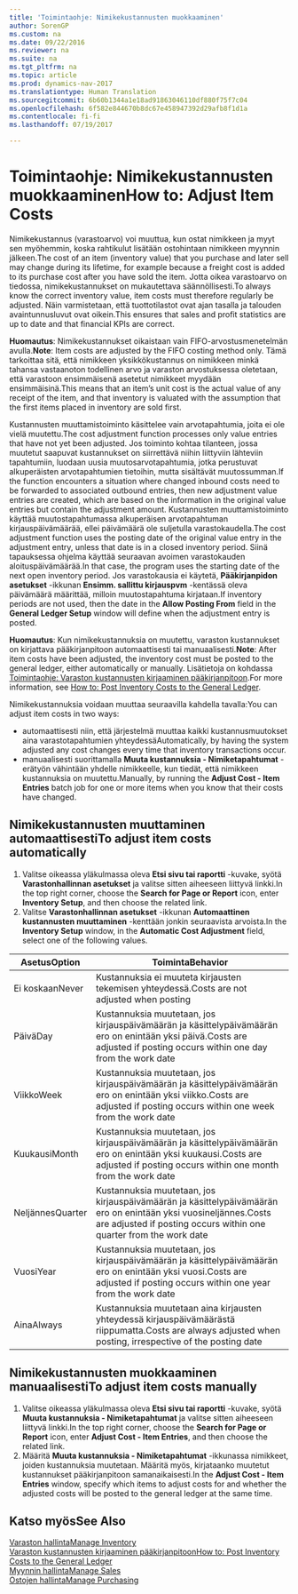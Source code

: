 ```yaml
---
title: 'Toimintaohje: Nimikekustannusten muokkaaminen'
author: SorenGP
ms.custom: na
ms.date: 09/22/2016
ms.reviewer: na
ms.suite: na
ms.tgt_pltfrm: na
ms.topic: article
ms.prod: dynamics-nav-2017
ms.translationtype: Human Translation
ms.sourcegitcommit: 6b60b1344a1e18ad91863046110df880f75f7c04
ms.openlocfilehash: 6f582e844670b8dc67e458947392d29afb8f1d1a
ms.contentlocale: fi-fi
ms.lasthandoff: 07/19/2017

---
```


# <a name="how-to-adjust-item-costs"></a><span data-ttu-id="dd44e-102">Toimintaohje: Nimikekustannusten muokkaaminen</span><span class="sxs-lookup"><span data-stu-id="dd44e-102">How to: Adjust Item Costs</span></span>   
<span data-ttu-id="dd44e-103">Nimikekustannus (varastoarvo) voi muuttua, kun ostat nimikkeen ja myyt sen myöhemmin, koska rahtikulut lisätään ostohintaan nimikkeen myynnin jälkeen.</span><span class="sxs-lookup"><span data-stu-id="dd44e-103">The cost of an item (inventory value) that you purchase and later sell may change during its lifetime, for example because a freight cost is added to its purchase cost after you have sold the item.</span></span> <span data-ttu-id="dd44e-104">Jotta oikea varastoarvo on tiedossa, nimikekustannukset on mukautettava säännöllisesti.</span><span class="sxs-lookup"><span data-stu-id="dd44e-104">To always know the correct inventory value, item costs must therefore regularly be adjusted.</span></span>
<span data-ttu-id="dd44e-105">Näin varmistetaan, että tuottotilastot ovat ajan tasalla ja talouden avaintunnusluvut ovat oikein.</span><span class="sxs-lookup"><span data-stu-id="dd44e-105">This ensures that sales and profit statistics are up to date and that financial KPIs are correct.</span></span>

<span data-ttu-id="dd44e-106">**Huomautus**: Nimikekustannukset oikaistaan vain FIFO-arvostusmenetelmän avulla.</span><span class="sxs-lookup"><span data-stu-id="dd44e-106">**Note**: Item costs are adjusted by the FIFO costing method only.</span></span> <span data-ttu-id="dd44e-107">Tämä tarkoittaa sitä, että nimikkeen yksikkökustannus on nimikkeen minkä tahansa vastaanoton todellinen arvo ja varaston arvostuksessa oletetaan, että varastoon ensimmäisenä asetetut nimikkeet myydään ensimmäisinä.</span><span class="sxs-lookup"><span data-stu-id="dd44e-107">This means that an item’s unit cost is the actual value of any receipt of the item, and that inventory is valuated with the assumption that the first items placed in inventory are sold first.</span></span>

<span data-ttu-id="dd44e-108">Kustannusten muuttamistoiminto käsittelee vain arvotapahtumia, joita ei ole vielä muutettu.</span><span class="sxs-lookup"><span data-stu-id="dd44e-108">The cost adjustment function processes only value entries that have not yet been adjusted.</span></span> <span data-ttu-id="dd44e-109">Jos toiminto kohtaa tilanteen, jossa muutetut saapuvat kustannukset on siirrettävä niihin liittyviin lähteviin tapahtumiin, luodaan uusia muutosarvotapahtumia, jotka perustuvat alkuperäisten arvotapahtumien tietoihin, mutta sisältävät muutossumman.</span><span class="sxs-lookup"><span data-stu-id="dd44e-109">If the function encounters a situation where changed inbound costs need to be forwarded to associated outbound entries, then new adjustment value entries are created, which are based on the information in the original value entries but contain the adjustment amount.</span></span> <span data-ttu-id="dd44e-110">Kustannusten muuttamistoiminto käyttää muutostapahtumassa alkuperäisen arvotapahtuman kirjauspäivämäärää, ellei päivämäärä ole suljetulla varastokaudella.</span><span class="sxs-lookup"><span data-stu-id="dd44e-110">The cost adjustment function uses the posting date of the original value entry in the adjustment entry, unless that date is in a closed inventory period.</span></span> <span data-ttu-id="dd44e-111">Siinä tapauksessa ohjelma käyttää seuraavan avoimen varastokauden aloituspäivämäärää.</span><span class="sxs-lookup"><span data-stu-id="dd44e-111">In that case, the program uses the starting date of the next open inventory period.</span></span> <span data-ttu-id="dd44e-112">Jos varastokausia ei käytetä, **Pääkirjanpidon asetukset** -ikkunan **Ensimm. sallittu kirjauspvm** -kentässä oleva päivämäärä määrittää, milloin muutostapahtuma kirjataan.</span><span class="sxs-lookup"><span data-stu-id="dd44e-112">If inventory periods are not used, then the date in the **Allow Posting From** field in the **General Ledger Setup** window will define when the adjustment entry is posted.</span></span>

<span data-ttu-id="dd44e-113">**Huomautus**: Kun nimikekustannuksia on muutettu, varaston kustannukset on kirjattava pääkirjanpitoon automaattisesti tai manuaalisesti.</span><span class="sxs-lookup"><span data-stu-id="dd44e-113">**Note**: After item costs have been adjusted, the inventory cost must be posted to the general ledger, either automatically or manually.</span></span> <span data-ttu-id="dd44e-114">Lisätietoja on kohdassa [Toimintaohje: Varaston kustannusten kirjaaminen pääkirjanpitoon](inventory-how-post-inventory-cost-gl.md).</span><span class="sxs-lookup"><span data-stu-id="dd44e-114">For more information, see [How to: Post Inventory Costs to the General Ledger](inventory-how-post-inventory-cost-gl.md).</span></span>

<span data-ttu-id="dd44e-115">Nimikekustannuksia voidaan muuttaa seuraavilla kahdella tavalla:</span><span class="sxs-lookup"><span data-stu-id="dd44e-115">You can adjust item costs in two ways:</span></span>
 - <span data-ttu-id="dd44e-116">automaattisesti niin, että järjestelmä muuttaa kaikki kustannusmuutokset aina varastotapahtumien yhteydessä</span><span class="sxs-lookup"><span data-stu-id="dd44e-116">Automatically, by having the system adjusted any cost changes every time that inventory transactions occur.</span></span>
 - <span data-ttu-id="dd44e-117">manuaalisesti suorittamalla **Muuta kustannuksia - Nimiketapahtumat** -erätyön vähintään yhdelle nimikkeelle, kun tiedät, että nimikkeen kustannuksia on muutettu.</span><span class="sxs-lookup"><span data-stu-id="dd44e-117">Manually, by running the **Adjust Cost - Item Entries** batch job for one or more items when you know that their costs have changed.</span></span>  

## <a name="to-adjust-item-costs-automatically"></a><span data-ttu-id="dd44e-118">Nimikekustannusten muuttaminen automaattisesti</span><span class="sxs-lookup"><span data-stu-id="dd44e-118">To adjust item costs automatically</span></span>
1. <span data-ttu-id="dd44e-119">Valitse oikeassa yläkulmassa oleva **Etsi sivu tai raportti** -kuvake, syötä **Varastonhallinnan asetukset** ja valitse sitten aiheeseen liittyvä linkki.</span><span class="sxs-lookup"><span data-stu-id="dd44e-119">In the top right corner, choose the **Search for Page or Report** icon, enter **Inventory Setup**, and then  choose the related link.</span></span>
2. <span data-ttu-id="dd44e-120">Valitse **Varastonhallinnan asetukset** -ikkunan **Automaattinen kustannusten muuttaminen** -kenttään jonkin seuraavista arvoista.</span><span class="sxs-lookup"><span data-stu-id="dd44e-120">In the **Inventory Setup** window, in the **Automatic Cost Adjustment** field, select one of the following values.</span></span>

|<span data-ttu-id="dd44e-121">Asetus</span><span class="sxs-lookup"><span data-stu-id="dd44e-121">Option</span></span> |<span data-ttu-id="dd44e-122">Toiminta</span><span class="sxs-lookup"><span data-stu-id="dd44e-122">Behavior</span></span> |
|-------|---------|
|<span data-ttu-id="dd44e-123">Ei koskaan</span><span class="sxs-lookup"><span data-stu-id="dd44e-123">Never</span></span>|<span data-ttu-id="dd44e-124">Kustannuksia ei muuteta kirjausten tekemisen yhteydessä.</span><span class="sxs-lookup"><span data-stu-id="dd44e-124">Costs are not adjusted when posting</span></span>|
|<span data-ttu-id="dd44e-125">Päivä</span><span class="sxs-lookup"><span data-stu-id="dd44e-125">Day</span></span>|<span data-ttu-id="dd44e-126">Kustannuksia muutetaan, jos kirjauspäivämäärän ja käsittelypäivämäärän ero on enintään yksi päivä.</span><span class="sxs-lookup"><span data-stu-id="dd44e-126">Costs are adjusted if posting occurs within one day from the work date</span></span>|
|<span data-ttu-id="dd44e-127">Viikko</span><span class="sxs-lookup"><span data-stu-id="dd44e-127">Week</span></span>|<span data-ttu-id="dd44e-128">Kustannuksia muutetaan, jos kirjauspäivämäärän ja käsittelypäivämäärän ero on enintään yksi viikko.</span><span class="sxs-lookup"><span data-stu-id="dd44e-128">Costs are adjusted if posting occurs within one week from the work date</span></span>|
|<span data-ttu-id="dd44e-129">Kuukausi</span><span class="sxs-lookup"><span data-stu-id="dd44e-129">Month</span></span>|<span data-ttu-id="dd44e-130">Kustannuksia muutetaan, jos kirjauspäivämäärän ja käsittelypäivämäärän ero on enintään yksi kuukausi.</span><span class="sxs-lookup"><span data-stu-id="dd44e-130">Costs are adjusted if posting occurs within one month from the work date</span></span>|
|<span data-ttu-id="dd44e-131">Neljännes</span><span class="sxs-lookup"><span data-stu-id="dd44e-131">Quarter</span></span>|<span data-ttu-id="dd44e-132">Kustannuksia muutetaan, jos kirjauspäivämäärän ja käsittelypäivämäärän ero on enintään yksi vuosineljännes.</span><span class="sxs-lookup"><span data-stu-id="dd44e-132">Costs are adjusted if posting occurs within one quarter from the work date</span></span>|
|<span data-ttu-id="dd44e-133">Vuosi</span><span class="sxs-lookup"><span data-stu-id="dd44e-133">Year</span></span>|<span data-ttu-id="dd44e-134">Kustannuksia muutetaan, jos kirjauspäivämäärän ja käsittelypäivämäärän ero on enintään yksi vuosi.</span><span class="sxs-lookup"><span data-stu-id="dd44e-134">Costs are adjusted if posting occurs within one year from the work date</span></span>|
|<span data-ttu-id="dd44e-135">Aina</span><span class="sxs-lookup"><span data-stu-id="dd44e-135">Always</span></span>|<span data-ttu-id="dd44e-136">Kustannuksia muutetaan aina kirjausten yhteydessä kirjauspäivämäärästä riippumatta.</span><span class="sxs-lookup"><span data-stu-id="dd44e-136">Costs are always adjusted when posting, irrespective of the posting date</span></span>|

## <a name="to-adjust-item-costs-manually"></a><span data-ttu-id="dd44e-137">Nimikekustannusten muokkaaminen manuaalisesti</span><span class="sxs-lookup"><span data-stu-id="dd44e-137">To adjust item costs manually</span></span>
1. <span data-ttu-id="dd44e-138">Valitse oikeassa yläkulmassa oleva **Etsi sivu tai raportti** -kuvake, syötä **Muuta kustannuksia - Nimiketapahtumat** ja valitse sitten aiheeseen liittyvä linkki.</span><span class="sxs-lookup"><span data-stu-id="dd44e-138">In the top right corner, choose the **Search for Page or Report** icon, enter **Adjust Cost - Item Entries**, and then choose the related link.</span></span>
2. <span data-ttu-id="dd44e-139">Määritä **Muuta kustannuksia - Nimiketapahtumat** -ikkunassa nimikkeet, joiden kustannuksia muutetaan. Määritä myös, kirjataanko muutetut kustannukset pääkirjanpitoon samanaikaisesti.</span><span class="sxs-lookup"><span data-stu-id="dd44e-139">In the **Adjust Cost - Item Entries** window, specify which items to adjust costs for and whether the adjusted costs will be posted to the general ledger at the same time.</span></span>

## <a name="see-also"></a><span data-ttu-id="dd44e-140">Katso myös</span><span class="sxs-lookup"><span data-stu-id="dd44e-140">See Also</span></span>
[<span data-ttu-id="dd44e-141">Varaston hallinta</span><span class="sxs-lookup"><span data-stu-id="dd44e-141">Manage Inventory</span></span>](inventory-manage-inventory.md)  
[<span data-ttu-id="dd44e-142">Varaston kustannusten kirjaaminen pääkirjanpitoon</span><span class="sxs-lookup"><span data-stu-id="dd44e-142">How to: Post Inventory Costs to the General Ledger</span></span>](inventory-how-post-inventory-cost-gl.md)  
[<span data-ttu-id="dd44e-143">Myynnin hallinta</span><span class="sxs-lookup"><span data-stu-id="dd44e-143">Manage Sales</span></span>](sales-manage-sales.md)  
[<span data-ttu-id="dd44e-144">Ostojen hallinta</span><span class="sxs-lookup"><span data-stu-id="dd44e-144">Manage Purchasing</span></span>](purchasing-manage-purchasing.md)

